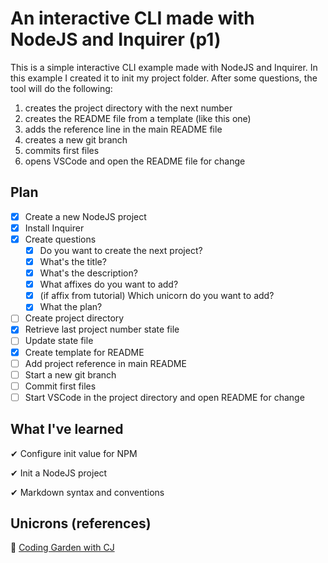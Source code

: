# An interactive CLI made with NodeJS and Inquirer (p1)

This is a simple interactive CLI example made with NodeJS and Inquirer.
In this example I created it to init my project folder.
After some questions, the tool will do the following:

1. creates the project directory with the next number
2. creates the README file from a template (like this one)
3. adds the reference line in the main README file
4. creates a new git branch
5. commits first files
6. opens VSCode and open the README file for change

## Plan

- [x] Create a new NodeJS project
- [x] Install Inquirer
- [x] Create questions
  - [x] Do you want to create the next project?
  - [x] What's the title?
  - [x] What's the description?
  - [x] What affixes do you want to add?
  - [x] (if affix from tutorial) Which unicorn do you want to add?
  - [x] What the plan?
- [ ] Create project directory
- [x] Retrieve last project number state file
- [ ] Update state file
- [x] Create template for README
- [ ] Add project reference in main README
- [ ] Start a new git branch
- [ ] Commit first files
- [ ] Start VSCode in the project directory and open README for change

## What I've learned

✔ Configure init value for NPM

✔ Init a NodeJS project

✔ Markdown syntax and conventions

## Unicrons (references)

🦄 [Coding Garden with CJ](https://github.com/CodingGarden)
